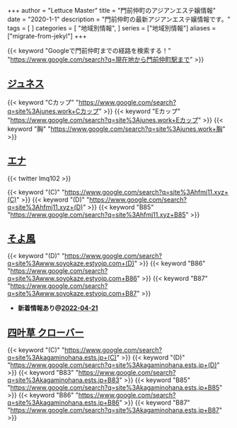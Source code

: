 +++
author = "Lettuce Master"
title = "門前仲町のアジアンエステ嬢情報"
date = "2020-1-1"
description = "門前仲町の最新アジアンエステ嬢情報です。"
tags = [
]
categories = [
    "地域別情報",
]
series = ["地域別情報"]
aliases = ["migrate-from-jekyl"]
+++

{{< keyword "Googleで門前仲町までの経路を検索する！" "https://www.google.com/search?q=現在地から門前仲町駅まで" >}}

## [ジュネス](http://junes.work/)
{{< keyword "Cカップ" "https://www.google.com/search?q=site%3Ajunes.work+Cカップ" >}} {{< keyword "Eカップ" "https://www.google.com/search?q=site%3Ajunes.work+Eカップ" >}} {{< keyword "胸" "https://www.google.com/search?q=site%3Ajunes.work+胸" >}} 

## [エナ](http://hfmj11.xyz/)


{{< twitter lmq102 >}}

{{< keyword "(C)" "https://www.google.com/search?q=site%3Ahfmj11.xyz+(C)" >}} {{< keyword "(D)" "https://www.google.com/search?q=site%3Ahfmj11.xyz+(D)" >}} {{< keyword "B85" "https://www.google.com/search?q=site%3Ahfmj11.xyz+B85" >}} 

## [そよ風](http://www.soyokaze.estyojp.com/)
{{< keyword "(D)" "https://www.google.com/search?q=site%3Awww.soyokaze.estyojp.com+(D)" >}} {{< keyword "B86" "https://www.google.com/search?q=site%3Awww.soyokaze.estyojp.com+B86" >}} {{< keyword "B87" "https://www.google.com/search?q=site%3Awww.soyokaze.estyojp.com+B87" >}} 

- **新着情報あり@[2022-04-21](/post/2022-04-21)**
## [四叶草 クローバー](https://kagaminohana.ests.jp/)
{{< keyword "(C)" "https://www.google.com/search?q=site%3Akagaminohana.ests.jp+(C)" >}} {{< keyword "(D)" "https://www.google.com/search?q=site%3Akagaminohana.ests.jp+(D)" >}} {{< keyword "B83" "https://www.google.com/search?q=site%3Akagaminohana.ests.jp+B83" >}} {{< keyword "B85" "https://www.google.com/search?q=site%3Akagaminohana.ests.jp+B85" >}} {{< keyword "B86" "https://www.google.com/search?q=site%3Akagaminohana.ests.jp+B86" >}} {{< keyword "B87" "https://www.google.com/search?q=site%3Akagaminohana.ests.jp+B87" >}} 

